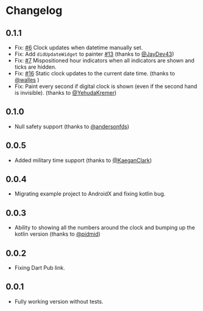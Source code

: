 # Changelog

## 0.1.1

* Fix: [#6](https://github.com/furkantektas/analog_clock/issues/6) Clock updates when datetime manually set.
* Fix: Add `didUpdateWidget` to painter [#13](https://github.com/furkantektas/analog_clock/issues/13) (thanks to [@JayDev43](https://github.com/JayDev43))
* Fix: [#7](https://github.com/furkantektas/analog_clock/issues/7) Mispositioned hour indicators when all indicators are shown and ticks are hidden.
* Fix: [#16](https://github.com/furkantektas/analog_clock/issues/16) Static clock updates to the current date time. (thanks to [@walles](https://github.com/walles)
)
* Fix: Paint every second if digital clock is shown (even if the second hand is invisible). (thanks to [@YehudaKremer](https://github.com/YehudaKremer))

## 0.1.0

* Null safety support (thanks to [@andersonfds](https://github.com/andersonfds))
## 0.0.5

* Added military time support (thanks to [@KaeganClark](https://github.com/KaeganClark))

## 0.0.4

* Migrating example project to AndroidX and fixing kotlin bug.

## 0.0.3

* Ability to showing all the numbers around the clock and bumping up the kotlin version (thanks to [@pidmid](https://github.com/pidmid))

## 0.0.2

* Fixing Dart Pub link.

## 0.0.1

* Fully working version without tests.
